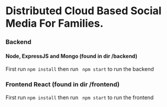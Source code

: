 #  Distributed Cloud Based Social Media For Families. 

### Backend
#### Node, ExpressJS and Mongo (found in dir /backend)
First run 
```npm install``` then run
``` npm start``` to run the backend
### Frontend React (found in dir /frontend)
First run 
```npm install``` then run
``` npm start``` to run the frontend